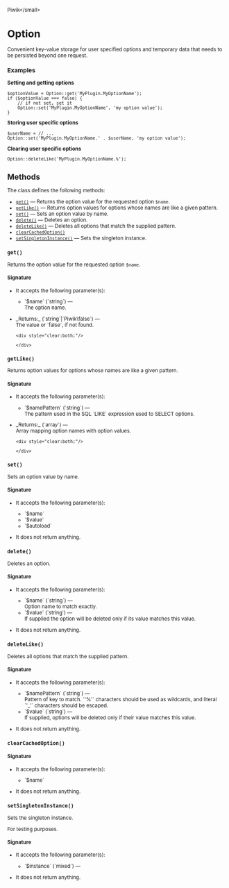 <small>Piwik\</small>

Option
======

Convenient key-value storage for user specified options and temporary data that needs to be persisted beyond one request.

### Examples

**Setting and getting options**

    $optionValue = Option::get('MyPlugin.MyOptionName');
    if ($optionValue === false) {
        // if not set, set it
        Option::set('MyPlugin.MyOptionName', 'my option value');
    }

**Storing user specific options**

    $userName = // ...
    Option::set('MyPlugin.MyOptionName.' . $userName, 'my option value');

**Clearing user specific options**

    Option::deleteLike('MyPlugin.MyOptionName.%');

Methods
-------

The class defines the following methods:

- [`get()`](#get) &mdash; Returns the option value for the requested option `$name`.
- [`getLike()`](#getlike) &mdash; Returns option values for options whose names are like a given pattern.
- [`set()`](#set) &mdash; Sets an option value by name.
- [`delete()`](#delete) &mdash; Deletes an option.
- [`deleteLike()`](#deletelike) &mdash; Deletes all options that match the supplied pattern.
- [`clearCachedOption()`](#clearcachedoption)
- [`setSingletonInstance()`](#setsingletoninstance) &mdash; Sets the singleton instance.

<a name="get" id="get"></a>
<a name="get" id="get"></a>
### `get()`

Returns the option value for the requested option `$name`.

#### Signature

-  It accepts the following parameter(s):

   <ul>
   <li>
      <div markdown="1" class="parameter">
      `$name` (`string`) &mdash;

      <div markdown="1" class="param-desc"> The option name.</div>

      <div style="clear:both;"/>

      </div>
   </li>
   </ul>

<ul>
  <li>
    <div markdown="1" class="parameter">
    _Returns:_  (`string`|`Piwik\false`) &mdash;
    <div markdown="1" class="param-desc">The value or `false`, if not found.</div>

    <div style="clear:both;"/>

    </div>
  </li>
</ul>

<a name="getlike" id="getlike"></a>
<a name="getLike" id="getLike"></a>
### `getLike()`

Returns option values for options whose names are like a given pattern.

#### Signature

-  It accepts the following parameter(s):

   <ul>
   <li>
      <div markdown="1" class="parameter">
      `$namePattern` (`string`) &mdash;

      <div markdown="1" class="param-desc"> The pattern used in the SQL `LIKE` expression used to SELECT options.</div>

      <div style="clear:both;"/>

      </div>
   </li>
   </ul>

<ul>
  <li>
    <div markdown="1" class="parameter">
    _Returns:_  (`array`) &mdash;
    <div markdown="1" class="param-desc">Array mapping option names with option values.</div>

    <div style="clear:both;"/>

    </div>
  </li>
</ul>

<a name="set" id="set"></a>
<a name="set" id="set"></a>
### `set()`

Sets an option value by name.

#### Signature

-  It accepts the following parameter(s):

   <ul>
   <li>
      <div markdown="1" class="parameter">
      `$name`

      <div markdown="1" class="param-desc"></div>

      <div style="clear:both;"/>

      </div>
   </li>
   <li>
      <div markdown="1" class="parameter">
      `$value`

      <div markdown="1" class="param-desc"></div>

      <div style="clear:both;"/>

      </div>
   </li>
   <li>
      <div markdown="1" class="parameter">
      `$autoload`

      <div markdown="1" class="param-desc"></div>

      <div style="clear:both;"/>

      </div>
   </li>
   </ul>
- It does not return anything.

<a name="delete" id="delete"></a>
<a name="delete" id="delete"></a>
### `delete()`

Deletes an option.

#### Signature

-  It accepts the following parameter(s):

   <ul>
   <li>
      <div markdown="1" class="parameter">
      `$name` (`string`) &mdash;

      <div markdown="1" class="param-desc"> Option name to match exactly.</div>

      <div style="clear:both;"/>

      </div>
   </li>
   <li>
      <div markdown="1" class="parameter">
      `$value` (`string`) &mdash;

      <div markdown="1" class="param-desc"> If supplied the option will be deleted only if its value matches this value.</div>

      <div style="clear:both;"/>

      </div>
   </li>
   </ul>
- It does not return anything.

<a name="deletelike" id="deletelike"></a>
<a name="deleteLike" id="deleteLike"></a>
### `deleteLike()`

Deletes all options that match the supplied pattern.

#### Signature

-  It accepts the following parameter(s):

   <ul>
   <li>
      <div markdown="1" class="parameter">
      `$namePattern` (`string`) &mdash;

      <div markdown="1" class="param-desc"> Pattern of key to match. `'%'` characters should be used as wildcards, and literal `'_'` characters should be escaped.</div>

      <div style="clear:both;"/>

      </div>
   </li>
   <li>
      <div markdown="1" class="parameter">
      `$value` (`string`) &mdash;

      <div markdown="1" class="param-desc"> If supplied, options will be deleted only if their value matches this value.</div>

      <div style="clear:both;"/>

      </div>
   </li>
   </ul>
- It does not return anything.

<a name="clearcachedoption" id="clearcachedoption"></a>
<a name="clearCachedOption" id="clearCachedOption"></a>
### `clearCachedOption()`

#### Signature

-  It accepts the following parameter(s):

   <ul>
   <li>
      <div markdown="1" class="parameter">
      `$name`

      <div markdown="1" class="param-desc"></div>

      <div style="clear:both;"/>

      </div>
   </li>
   </ul>
- It does not return anything.

<a name="setsingletoninstance" id="setsingletoninstance"></a>
<a name="setSingletonInstance" id="setSingletonInstance"></a>
### `setSingletonInstance()`

Sets the singleton instance.

For testing purposes.

#### Signature

-  It accepts the following parameter(s):

   <ul>
   <li>
      <div markdown="1" class="parameter">
      `$instance` (`mixed`) &mdash;

      <div markdown="1" class="param-desc"></div>

      <div style="clear:both;"/>

      </div>
   </li>
   </ul>
- It does not return anything.

